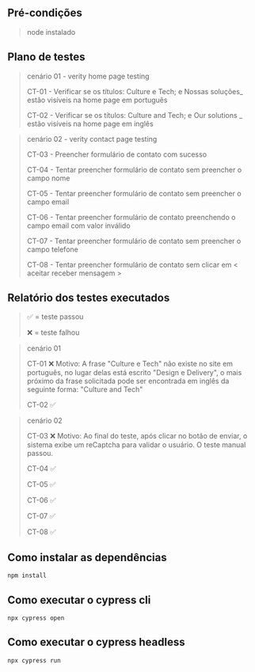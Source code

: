 ## Pré-condições

> node instalado

## Plano de testes

> cenário 01 - verity home page testing
>
> CT-01 - Verificar se os títulos: Culture e Tech; e Nossas soluções_ estão visíveis na home page em português
>
> CT-02 - Verificar se os títulos: Culture and Tech; e Our solutions _ estão visíveis na home page em inglês

> cenário 02 - verity contact page testing
>
> CT-03 - Preencher formulário de contato com sucesso
>
> CT-04 - Tentar preencher formulário de contato sem preencher o campo nome
>
> CT-05 - Tentar preencher formulário de contato sem preencher o campo email
>
> CT-06 - Tentar preencher formulário de contato preenchendo o campo email com valor inválido
>
> CT-07 - Tentar preencher formulário de contato sem preencher o campo telefone
>
> CT-08 - Tentar preencher formulário de contato sem clicar em < aceitar receber mensagem >

## Relatório dos testes executados
> ✅ = teste passou
>
> ❌ = teste falhou

> cenário 01  
>
> CT-01 ❌ Motivo: A frase "Culture e Tech" não existe no site em português, no lugar delas está escrito "Design e Delivery", o mais próximo da frase solicitada pode ser encontrada em inglês da seguinte forma: "Culture and Tech"
>
> CT-02 ✅

> cenário 02 
>
> CT-03 ❌ Motivo: Ao final do teste, após clicar no botão de enviar, o sistema exibe um reCaptcha para validar o usuário. O teste manual passou.
>
> CT-04 ✅
>
> CT-05 ✅
>
> CT-06 ✅
>
> CT-07 ✅
>
> CT-08 ✅

## Como instalar as dependências

```
npm install
```

## Como executar o cypress cli

```
npx cypress open
```

## Como executar o cypress headless

```
npx cypress run
```
